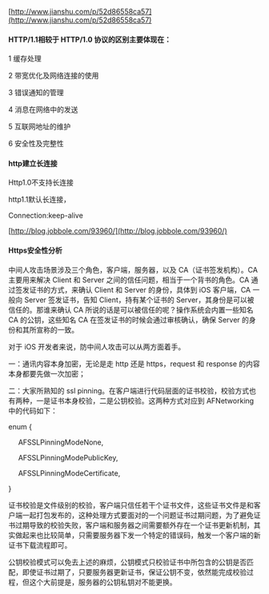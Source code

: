 [http://www.jianshu.com/p/52d86558ca57](http://www.jianshu.com/p/52d86558ca57)

#### HTTP/1.1相较于 HTTP/1.0 协议的区别主要体现在：

1 缓存处理

2 带宽优化及网络连接的使用

3 错误通知的管理

4 消息在网络中的发送

5 互联网地址的维护

6 安全性及完整性

#### http建立长连接

Http1.0不支持长连接

http1.1默认长连接，

Connection:keep-alive

[http://blog.jobbole.com/93960/](http://blog.jobbole.com/93960/)

#### Https安全性分析

中间人攻击场景涉及三个角色，客户端，服务器，以及 CA（证书签发机构）。CA 主要用来解决 Client 和 Server 之间的信任问题，相当于一个背书的角色。CA 通过签发证书的方式，来确认 Client 和 Server 的身份，具体到 iOS 客户端，CA 一般向 Server 签发证书，告知 Client，持有某个证书的 Server，其身份是可以被信任的。那谁来确认 CA 所说的话是可以被信任的呢？操作系统会内置一些知名 CA 的公钥，这些知名 CA 在签发证书的时候会通过审核确认，确保 Server 的身份和其所宣称的一致。

对于 iOS 开发者来说，防中间人攻击可以从两方面着手。

一：通讯内容本身加密，无论是走 http 还是 https，request 和 response 的内容本身都要先做一次加密；

二：大家所熟知的 ssl pinning。在客户端进行代码层面的证书校验，校验方式也有两种，一是证书本身校验，二是公钥校验。这两种方式对应到 AFNetworking 中的代码如下：

enum {

     AFSSLPinningModeNone,

     AFSSLPinningModePublicKey,

     AFSSLPinningModeCertificate,

}

证书校验是文件级别的校验，客户端只信任若干个证书文件，这些证书文件是和客户端一起打包发布的，这种处理方式要面对的一个问题证书过期问题，为了避免证书过期导致的校验失败，客户端和服务器之间需要额外存在一个证书更新机制，其实做起来也比较简单，只需要服务器下发一个特定的错误码，触发一个客户端的新证书下载流程即可。

公钥校验模式可以免去上述的麻烦，公钥模式只校验证书中所包含的公钥是否匹配，即使证书过期了，只要服务器更新证书，保证公钥不变，依然能完成校验过程，但这个大前提是，服务器的公钥私钥对不能更换。



